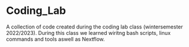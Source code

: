 # Coding_Lab
A collection of code created during the coding lab class (wintersemester 2022/2023). During this class we learned wiritng bash scripts, linux commands and tools aswell as Nextflow.

